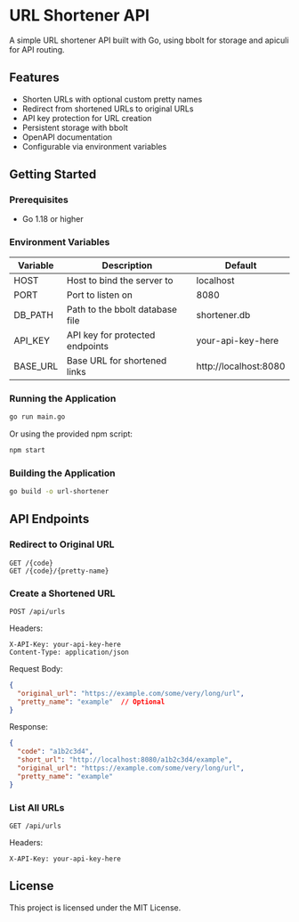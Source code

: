 # URL Shortener API

A simple URL shortener API built with Go, using bbolt for storage and apiculi for API routing.

## Features

- Shorten URLs with optional custom pretty names
- Redirect from shortened URLs to original URLs
- API key protection for URL creation
- Persistent storage with bbolt
- OpenAPI documentation
- Configurable via environment variables

## Getting Started

### Prerequisites

- Go 1.18 or higher

### Environment Variables

| Variable | Description | Default |
|----------|-------------|---------|
| HOST | Host to bind the server to | localhost |
| PORT | Port to listen on | 8080 |
| DB_PATH | Path to the bbolt database file | shortener.db |
| API_KEY | API key for protected endpoints | your-api-key-here |
| BASE_URL | Base URL for shortened links | http://localhost:8080 |

### Running the Application

```bash
go run main.go
```

Or using the provided npm script:

```bash
npm start
```

### Building the Application

```bash
go build -o url-shortener
```

## API Endpoints

### Redirect to Original URL

```
GET /{code}
GET /{code}/{pretty-name}
```

### Create a Shortened URL

```
POST /api/urls
```

Headers:
```
X-API-Key: your-api-key-here
Content-Type: application/json
```

Request Body:
```json
{
  "original_url": "https://example.com/some/very/long/url",
  "pretty_name": "example"  // Optional
}
```

Response:
```json
{
  "code": "a1b2c3d4",
  "short_url": "http://localhost:8080/a1b2c3d4/example",
  "original_url": "https://example.com/some/very/long/url",
  "pretty_name": "example"
}
```

### List All URLs

```
GET /api/urls
```

Headers:
```
X-API-Key: your-api-key-here
```

## License

This project is licensed under the MIT License.
